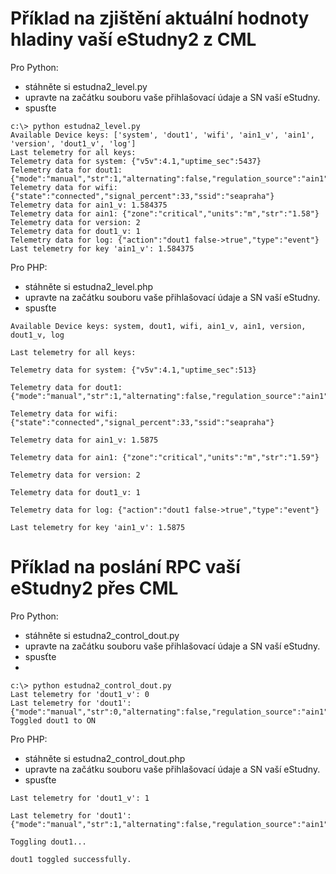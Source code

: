 # Příklad na zjištění aktuální hodnoty hladiny vaší eStudny2 z CML 

Pro Python:
- stáhněte si estudna2_level.py
- upravte na začátku souboru  vaše přihlašovací údaje a SN vaší eStudny.
- spusťte

```
c:\> python estudna2_level.py
Available Device keys: ['system', 'dout1', 'wifi', 'ain1_v', 'ain1', 'version', 'dout1_v', 'log']
Last telemetry for all keys:
Telemetry data for system: {"v5v":4.1,"uptime_sec":5437}
Telemetry data for dout1: {"mode":"manual","str":1,"alternating":false,"regulation_source":"ain1","manual_override":false}
Telemetry data for wifi: {"state":"connected","signal_percent":33,"ssid":"seapraha"}
Telemetry data for ain1_v: 1.584375
Telemetry data for ain1: {"zone":"critical","units":"m","str":"1.58"}
Telemetry data for version: 2
Telemetry data for dout1_v: 1
Telemetry data for log: {"action":"dout1 false->true","type":"event"}
Last telemetry for key 'ain1_v': 1.584375
```
Pro PHP:
- stáhněte si estudna2_level.php
- upravte na začátku souboru  vaše přihlašovací údaje a SN vaší eStudny.
- spusťte

```
Available Device keys: system, dout1, wifi, ain1_v, ain1, version, dout1_v, log

Last telemetry for all keys:

Telemetry data for system: {"v5v":4.1,"uptime_sec":513}

Telemetry data for dout1: {"mode":"manual","str":1,"alternating":false,"regulation_source":"ain1","manual_override":false}

Telemetry data for wifi: {"state":"connected","signal_percent":33,"ssid":"seapraha"}

Telemetry data for ain1_v: 1.5875

Telemetry data for ain1: {"zone":"critical","units":"m","str":"1.59"}

Telemetry data for version: 2

Telemetry data for dout1_v: 1

Telemetry data for log: {"action":"dout1 false->true","type":"event"}

Last telemetry for key 'ain1_v': 1.5875
```
# Příklad na poslání RPC vaší eStudny2 přes CML

Pro Python:
- stáhněte si estudna2_control_dout.py
- upravte na začátku souboru vaše přihlašovací údaje a SN vaší eStudny.
- spusťte
- 
```
c:\> python estudna2_control_dout.py
Last telemetry for 'dout1_v': 0
Last telemetry for 'dout1': {"mode":"manual","str":0,"alternating":false,"regulation_source":"ain1","manual_override":false}
Toggled dout1 to ON
```
Pro PHP:
- stáhněte si estudna2_control_dout.php
- upravte na začátku souboru vaše přihlašovací údaje a SN vaší eStudny.
- spusťte

```
Last telemetry for 'dout1_v': 1

Last telemetry for 'dout1': {"mode":"manual","str":1,"alternating":false,"regulation_source":"ain1","manual_override":false}

Toggling dout1...

dout1 toggled successfully.
```

